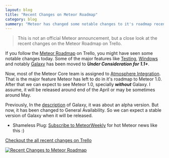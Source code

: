 ```yaml
---
layout: blog
title: "Recent Changes on Meteor Roadmap"
category: blog
summery: "Meteor has changed some notable changes to it's roadmap recently. So here are they."
--- 
```


> This is not an official Meteor announcement, but a close look at the recent changes on the Meteor Roadmap on Trello.

If you follow the [Meteor Roadmap](https://trello.com/b/hjBDflxp/meteor-roadmap) on Trello, you might have seen some notable changes today. Some of the major features like [Testing](https://trello.com/c/BQ3gu0no/12-official-testing-framework), [Windows](https://trello.com/c/ZMvnfMfI/11-official-windows-support) and notably [Galaxy](https://trello.com/c/FMdB7GAu/78-galaxy-managed-meteor-deploy-to-your-own-servers) has been moved to _**Under Consideration for 1.1+**_.

Now, most of the Meteor Core team is assigned to [Atmosphere Integration](https://trello.com/c/d2Hd1Jo1/9-operate-an-official-package-server-and-fold-meteorite-into-meteor). That is the major feature Meteor has left to do in it's roadmap to Meteor 1.0. After that we can expect to see Meteor 1.0, specially _**without**_ Galaxy. I assume, it will be released around end of the April or may be sometimes around May.

Previously, In the [description](https://trello.com/c/FMdB7GAu/78-galaxy-managed-meteor-deploy-to-your-own-servers) of Galaxy, it was about an alpha version. But now, it has been changed to General Availability. So we can expect a stable version of Galaxy when it will be released.

* Shameless Plug: [Subscribe to MeteorWeekly](http://meteorhacks.com/meteor-weekly/) for hot Meteor news like this :)

[Checkout the all recent changes on Trello](https://trello.com/b/hjBDflxp/meteor-roadmap)

[![Recent Changes to Meteor Roadmap](https://i.cloudup.com/ka5BCiYFth.png)](https://trello.com/b/hjBDflxp/meteor-roadmap)